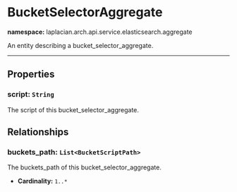 

# **BucketSelectorAggregate**
**namespace:** laplacian.arch.api.service.elasticsearch.aggregate

An entity describing a bucket_selector_aggregate.



---

## Properties

### script: `String`
The script of this bucket_selector_aggregate.

## Relationships

### buckets_path: `List<BucketScriptPath>`
The buckets_path of this bucket_selector_aggregate.
- **Cardinality:** `1..*`

